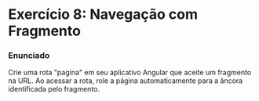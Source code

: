 # Exercício 8: Navegação com Fragmento
### Enunciado   
Crie uma rota "pagina" em seu aplicativo Angular que aceite um fragmento na URL. Ao acessar a rota, role a página automaticamente para a âncora identificada pelo fragmento.